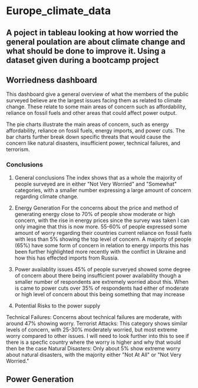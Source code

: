 # Europe_climate_data 

## A poject in tableau looking at how worried the general poulation are about climate change and what should be done to improve it. Using a dataset given during a bootcamp project

## Worriedness dashboard
This dashboard give a general overview of what the members of the public surveyed believe are the largest issues facing them as related to climate change. These relate to some main areas of concern such as affordability, reliance on fossil fuels and other areas that could affect power output.

The pie charts illustrate the main areas of concern, such as energy affordability, reliance on fossil fuels, energy imports, and power cuts. The bar charts further break down specific threats that would cause the concern like natural disasters, insufficient power, technical failures, and terrorism.

### Conclusions 
1. General conclusions 
The index shows that as a whole the majority of people surveyed are in either "Not Very Worried" and "Somewhat" categories, with a smaller number expressing a large amount of concern regarding climate change.

2. Energy Generation 
For the concerns about the price and method of generating energy close to 70% of people show moderate or high concern, with the rise in energy prices since the survey was taken I can only imagine that this is now more. 
55-60% of people expressed some amount of worry regarding their countries current reliance on fossil fuels with less than 5%  showing the top level of concern.
A majority of people (65%) have some form of concern in relation to energy imports this has been further highlighted more recently with the conflict in Ukraine and how this has effected imports from Russia.

3.  Power availablity issues
45% of people surveryed showed some degree of concern about there being insufficient power availability though a smaller number of respondents are extremely worried about this.
When is came to power cuts over 35% of respondents had either of moderate or high level of concern about this being something that may increase

4. Potential Risks to the power supply


Technical Failures: Concerns about technical failures are moderate, with around 47% showing worry.
Terrorist Attacks: This category shows similar levels of concern, with 25-30% moderately worried, but most extreme worry compared to other issues. I will need to look further into this to see if there is a specfic country where the worry is higher and why that would then be the case 
Natural Disasters: Only about 5% show extreme worry about natural disasters, with the majority either "Not At All" or "Not Very Worried." 

## Power Generation 
